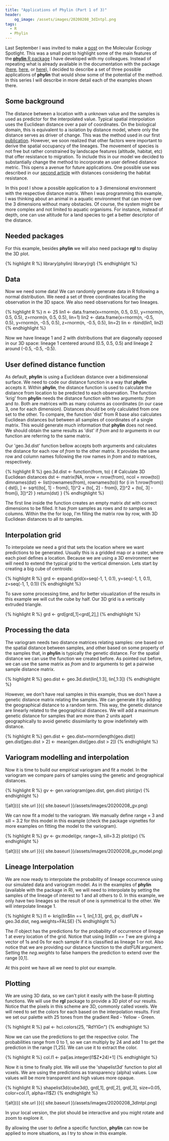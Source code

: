 ```yaml
---
title: "Applications of Phylin (Part 1 of 3)"
header:
    og_image: /assets/images/20200208_3dIntpl.png
tags:
  - R
  - Phylin
---
```


Last September I was invited to make a [post](https://molecularecologyblog.com/2019/09/03/method-summary-mapping-genetic-patterns-across-landscapes-with-phylin/) on the Molecular Ecology Spotlight. This was a small post to highlight some of the main features of the [**phylin** R package](https://cran.r-project.org/web/packages/phylin/index.html) I have developed with my colleagues. Instead of repeating what is already available in the documentation with the package ([here](https://cran.r-project.org/web/packages/phylin/vignettes/phylin_tutorial.pdf), [here](https://cran.r-project.org/web/packages/phylin/vignettes/resistance_tutorial.pdf), or [here](https://cran.r-project.org/web/packages/phylin/phylin.pdf)), I decided to describe a set of three possible applications of **phylin** that would show some of the potential of the method. In this series I will describe in more detail each of the examples shown there.

## Some background

The distance between a location with a unknown value and the samples is used as predictor for the interpolated value. Typical spatial interpolation uses the Euclidean distance over a pair of coordinates. On the biological domain, this is equivalent to a isolation by distance model, where only the distance serves as driver of change. This was the method used in our first [publication](https://onlinelibrary.wiley.com/doi/abs/10.1111/1755-0998.12312). However, we soon realized that other factors were important to derive the spatial occupancy of the lineages. The movement of species is not free but rather constrained by landscape features (altitude, habitat, etc) that offer resistance to migration. To include this in our model we decided to substantially change the method to incorporate an user defined distance metric. This opens a avenue for future applications. One possible use was described in our [second article](https://onlinelibrary.wiley.com/doi/abs/10.1111/1755-0998.13010) with distances considering the habitat resistance.

In this post I show a possible application to a 3 dimensional environment with the respective distance matrix. When I was programming this example, I was thinking about an animal in a aquatic environment that can move over the 3 dimensions without many obstacles. Of course, the system might be more complex and not limited to aquatic organisms. For instance, instead of depth, one can use altitude for a land species to get a better descriptor of the distance.

## Needed packages

For this example, besides **phylin** we will also need package **rgl** to display the 3D plot.

{% highlight R %}
library(phylin)
library(rgl)
{% endhighlight %}

## Data

Now we need some data! We can randomly generate data in R following a normal distribution. We need a set of three coordinates locating the observation in the 3D space. We also need observations for two lineages.

{% highlight R %}
n <- 25
lin1 <- data.frame(x=rnorm(n, 0.5, 0.5),
                   y=rnorm(n, 0.5, 0.5),
                   z=rnorm(n, 0.5, 0.5), lin=1)
lin2 <- data.frame(x=rnorm(n, -0.5, 0.5),
                   y=rnorm(n, -0.5, 0.5),
                   z=rnorm(n, -0.5, 0.5), lin=2)
lin <- rbind(lin1, lin2)
{% endhighlight %}

Now we have lineage 1 and 2 with distributions that are diagonally opposed in our 3D space: lineage 1 centered around (0.5, 0.5, 0.5) and lineage 2 around (-0.5, -0.5, -0.5).

## User defined distance function

As default, **phylin**  is using a Euclidean distance over a bidimensional surface. We need to code our distance function in a way that **phylin** accepts it. Within **phylin**, the distance function is used to calculate the distance from location to be predicted to each observation. The function 'krig' from **phylin** needs the distance function with two arguments: *from* and *to*. Both are matrices with as many columns as coordinates (in our case 3, one for each dimension). Distances should be only calculated from one set to the other. To compare, the function 'dist' from R base also calculates Euclidean distances but between all samples of coordinates of a single matrix. This would generate much information that **phylin** does not need. We should obtain the same results as 'dist' if *from* and *to* arguments in our function are referring to the same matrix.

Our 'geo.3d.dist' function bellow accepts both arguments and calculates the distance for each row of *from* to the other matrix. It provides the same row and column names following the row names in *from* and *to* matrices, respectively.

{% highlight R %}
geo.3d.dist <- function(from, to) {
    # Calculate 3D Euclidean distances
    dst <- matrix(NA, nrow = nrow(from), ncol = nrow(to))
    dimnames(dst) <- list(rownames(from), rownames(to))
    for (i in 1:nrow(from)) {
        dst[i, ] <- sqrt((to[, 1] - from[i, 1])^2 +
                         (to[, 2] - from[i, 2])^2 +
                         (to[, 3] - from[i, 3])^2)
    }
    return(dst)
}
{% endhighlight %}

The first line inside the function creates an empty matrix *dst* with correct dimensions to be filled. It has *from* samples as rows and *to* samples as columns. Within the the for loop, I'm filling the matrix row by row, with 3D Euclidean distances to all *to* samples.


## Interpolation grid

To interpolate we need a grid that sets the location where we want predictions to be generated. Usually this is a gridded map or a raster, where each pixel defines a location. Because we are using a 3D environment we will need to extend the typical grid to the vertical dimension. Lets start by creating a big cube of centroids:

{% highlight R %}
grd <- expand.grid(x=seq(-1, 1, 0.1), y=seq(-1, 1, 0.1),
                   z=seq(-1, 1, 0.1))
{% endhighlight %}

To save some processing time, and for better visualization of the results in this example we will cut the cube by half. Our 3D grid is a vertically extruded triangle.

{% highlight R %}
grd <- grd[grd[,1]<grd[,2],]
{% endhighlight %}

## Processing the data

The variogram needs two distance matrices relating samples: one based on the spatial distance between samples, and other based on some property of the samples that, in **phylin** is typically the genetic distance. For the spatial distance we can use the function we created before. As pointed out before, we can use the same matrix as *from* and *to* arguments to get a pairwise sample distance matrix.

{% highlight R %}
geo.dist <- geo.3d.dist(lin[,1:3], lin[,1:3])
{% endhighlight %}

However, we don't have real samples in this example, thus we don't have a genetic distance matrix relating the samples. We can generate it by adding the geographical distance to a random term. This way, the genetic distance are linearly related to the geographical distances. We will add a maximum genetic distance for samples that are more than 2 units apart geographically to avoid genetic dissimilarity to grow indefinitely with distance.

{% highlight R %}
gen.dist <- geo.dist+rnorm(length(geo.dist))
gen.dist[geo.dist > 2] <- mean(gen.dist[geo.dist > 2])
{% endhighlight %}


## Variogram modelling and interpolation

Now it is time to build our empirical variogram and fit a model. In the variogram we compare pairs of samples using the genetic and geographical distances.

{% highlight R %}
gv <- gen.variogram(geo.dist, gen.dist)
plot(gv)
{% endhighlight %}

![alt]({{ site.url }}{{ site.baseurl }}/assets/images/20200208_gv.png)

We can now fit a model to the variogram. We manually define range = 3 and sill = 3.2 for this model in this example (check the package vignettes for more examples on fitting the model to the variogram).

{% highlight R %}
gv <- gv.model(gv, range=3, sill=3.2)
plot(gv)
{% endhighlight %}

![alt]({{ site.url }}{{ site.baseurl }}/assets/images/20200208_gv_model.png)

## Lineage Interpolation

We are now ready to interpolate the probability of lineage occurrence using our simulated data and variogram model. As in the examples of **phylin** (available with the package in R), we will need to interpolate by setting the samples of the lineage of interest to 1 and all others to 0. In this example, we only have two lineages so the result of one is symmetrical to the other. We will interpolate lineage 1.


{% highlight R %}
l1 <- krig(lin$lin == 1, lin[,1:3], grd, gv,
           distFUN = geo.3d.dist, neg.weights=FALSE)
{% endhighlight %}

The *l1* object has the predictions for the probability of occurrence of lineage 1 at every location of the grid. Notice that using *lin$lin == 1* we are giving a vector of 1s and 0s for each sample if it is classified as lineage 1 or not. Also notice that we are providing our distance function to the *distFUN* argument. Setting the *neg.weights* to false hampers the prediction to extend over the range [0,1].

At this point we have all we need to plot our example.

## Plotting

We are using 3D data, so we can't plot it easily with the base-R plotting functions. We will use the **rgl** package to provide a 3D plot of our results. Notice that the pixels in this scheme are 3D, commonly called voxels. We will need to set the colors for each based on the interpolation results. First we set our palette with 25 tones from the gradient Red - Yellow - Green.  


{% highlight R %}
pal <- hcl.colors(25, "RdYlGn")
{% endhighlight %}


Now we can use the predictions to get the respective color. The probabilities range from 0 to 1, so we can multiply by 24 and add 1 to get the prediction in the range [1,25]. We can use it to extract the color.

{% highlight R %}
  col.l1 <- pal[as.integer(l1$Z*24)+1]
{% endhighlight %}


Now it is time to finally plot. We will use the 'shapelist3d' function to plot all voxels. We are using the predictions as transparency (alpha) values. Low values will be more transparent and high values more opaque.

{% highlight R %}
shapelist3d(cube3d(), grd[,1], grd[,2], grd[,3], size=0.05,
            color=col.l1, alpha=l1$Z)
{% endhighlight %}

![alt]({{ site.url }}{{ site.baseurl }}/assets/images/20200208_3dIntpl.png)


In your local version, the plot should be interactive and you might rotate and zoom to explore it.

By allowing the user to define a specific function, **phylin** can now be applied to more situations, as I try to show in this example.
